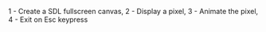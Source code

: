 1 - Create a SDL fullscreen canvas, 
2 - Display a pixel, 
3 - Animate the pixel, 
4 - Exit on Esc keypress